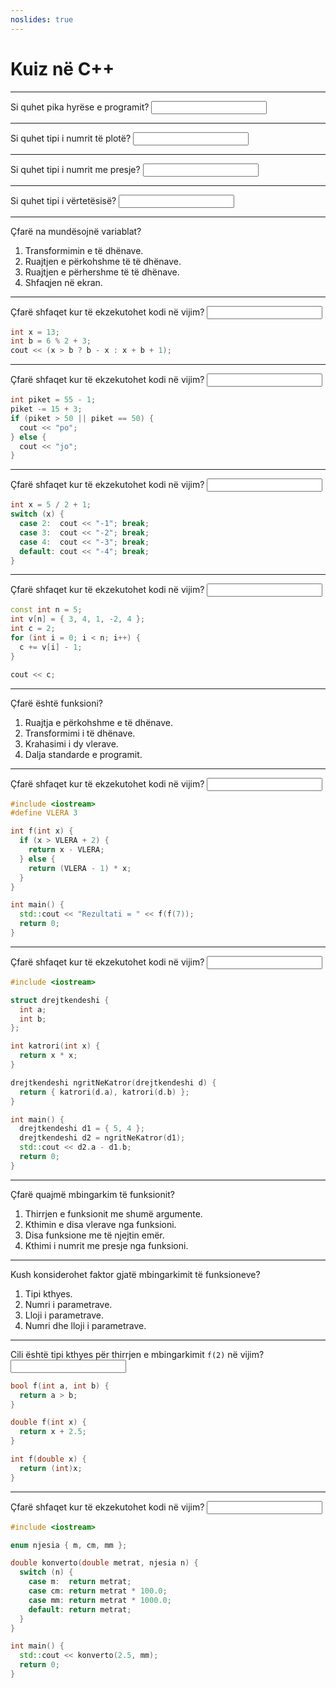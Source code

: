 ```yaml
---
noslides: true
---
```


# Kuiz në C++

---

Si quhet pika hyrëse e programit? <input class="fill" data-answer="main" />

---

Si quhet tipi i numrit të plotë? <input class="fill" data-answer="int" />

---

Si quhet tipi i numrit me presje? <input class="fill" data-answer="double" />

---

Si quhet tipi i vërtetësisë? <input class="fill" data-answer="bool" />

---

Çfarë na mundësojnë variablat?

1. Transformimin e të dhënave.          <!-- [li]: class=choice; -->
2. Ruajtjen e përkohshme të të dhënave. <!-- [li]: class=choice correct; -->
3. Ruajtjen e përhershme të të dhënave. <!-- [li]: class=choice; -->
4. Shfaqjen në ekran.                   <!-- [li]: class=choice; -->

---

Çfarë shfaqet kur të ekzekutohet kodi në vijim? <input class="fill" data-answer="-10" />

```cpp
int x = 13;
int b = 6 % 2 + 3;
cout << (x > b ? b - x : x + b + 1);
```

---

Çfarë shfaqet kur të ekzekutohet kodi në vijim? <input class="fill" data-answer="po" />

```cpp
int piket = 55 - 1;
piket -= 15 + 3;
if (piket > 50 || piket == 50) {
  cout << "po";
} else {
  cout << "jo";
}
```

---

Çfarë shfaqet kur të ekzekutohet kodi në vijim? <input class="fill" data-answer="-2" />

```cpp
int x = 5 / 2 + 1;
switch (x) {
  case 2:  cout << "-1"; break;
  case 3:  cout << "-2"; break;
  case 4:  cout << "-3"; break;
  default: cout << "-4"; break;
}
```

---

Çfarë shfaqet kur të ekzekutohet kodi në vijim? <input class="fill" data-answer="7" />

```cpp
const int n = 5;
int v[n] = { 3, 4, 1, -2, 4 };
int c = 2;
for (int i = 0; i < n; i++) {
  c += v[i] - 1;
}

cout << c;
```

---

Çfarë është funksioni?

1. Ruajtja e përkohshme e të dhënave. <!-- [li]: class=choice; -->
2. Transformimi i të dhënave.         <!-- [li]: class=choice correct; -->
3. Krahasimi i dy vlerave.            <!-- [li]: class=choice; -->
4. Dalja standarde e programit.       <!-- [li]: class=choice; -->

---

Çfarë shfaqet kur të ekzekutohet kodi në vijim? <input class="fill" data-answer="8" />

```cpp
#include <iostream>
#define VLERA 3

int f(int x) {
  if (x > VLERA + 2) {
    return x - VLERA;
  } else {
    return (VLERA - 1) * x;
  }
}

int main() {
  std::cout << "Rezultati = " << f(f(7));
  return 0;
}
```

---

Çfarë shfaqet kur të ekzekutohet kodi në vijim? <input class="fill" data-answer="21" />

```cpp
#include <iostream>

struct drejtkendeshi {
  int a;
  int b;
};

int katrori(int x) {
  return x * x;
}

drejtkendeshi ngritNeKatror(drejtkendeshi d) {
  return { katrori(d.a), katrori(d.b) };
}

int main() {
  drejtkendeshi d1 = { 5, 4 };
  drejtkendeshi d2 = ngritNeKatror(d1);
  std::cout << d2.a - d1.b;
  return 0;
}
```

---

Çfarë quajmë mbingarkim të funksionit?

1. Thirrjen e funksionit me shumë argumente. <!-- [li]: class=choice; -->
2. Kthimin e disa vlerave nga funksioni.     <!-- [li]: class=choice; -->
3. Disa funksione me të njejtin emër.        <!-- [li]: class=choice correct; -->
4. Kthimi i numrit me presje nga funksioni.  <!-- [li]: class=choice; -->

---

Kush konsiderohet faktor gjatë mbingarkimit të funksioneve?

1. Tipi kthyes.                   <!-- [li]: class=choice; -->
2. Numri i parametrave.           <!-- [li]: class=choice; -->
3. Lloji i parametrave.           <!-- [li]: class=choice; -->
4. Numri dhe lloji i parametrave. <!-- [li]: class=choice correct; -->

---

Cili është tipi kthyes për thirrjen e mbingarkimit `f(2)` në vijim? <input class="fill" data-answer="double" />

```cpp
bool f(int a, int b) {
  return a > b;
}

double f(int x) {
  return x + 2.5;
}

int f(double x) {
  return (int)x;
}
```

---

Çfarë shfaqet kur të ekzekutohet kodi në vijim? <input class="fill" data-answer="2500" />

```cpp
#include <iostream>

enum njesia { m, cm, mm };

double konverto(double metrat, njesia n) {
  switch (n) {
    case m:  return metrat;
    case cm: return metrat * 100.0;
    case mm: return metrat * 1000.0;
    default: return metrat;
  }
}

int main() {
  std::cout << konverto(2.5, mm);
  return 0;
}
```
